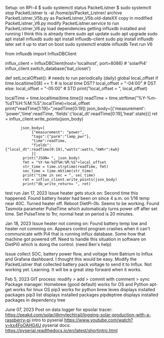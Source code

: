 Setup: on RPi-4
$ sudo systemctl status PacketListner
$ sudo systemctl stop PacketListner
ls -al /home/pi/Packet_Listner/
archive PacketListner_V5b.py as PacketListner_V5b.old-dateXX
copy in modified PacketListner_V6.py 
modify PacketListner.service to run PacketListner_V6.py 
  load dependencies
  getting influxdb installed and running I think this is already there
    sudo apt update
    sudo apt upgrade
    sudo apt install influxdb
    sudo apt install influxdb-client
    sudo pip install influxdb
  later set it up to start on boot sudo systemctl enable influxdb
Test run V6

from influxdb import InfluxDBClient

influx_client = InfluxDBClient(host='localhost', port=8086)  # 'solarPi4'
influx_client.switch_database('bat_closet')

def setLocalOffset():        # needs to run periodically (daily)
    global local_offset
    if time.localtime()[8] == 1:  # is local time DST?
        local_offset = "-04:00"   # DST
    else:
        local_offset = "-05:00"   # STD
    print("local_offset = ", local_offset)

localTime = time.localtime(time.time())
    readTime = time.strftime("%Y-%m-%dT%H:%M:%S",localTime)+local_offset
    print("readTime[1:19]=",readTime[0:19])
    json_body=[{'measurement': 'power','time':readTime,
        'fields':{'local_dt':readTime[0:19],'heat':state}}]
    ret = influx_client.write_points(json_body)

           json_body=[
                {"measurement": "power", 
                "tags":{"parm":"lamp_pwr"}, 
                "time":readTime,
                "fields":{"local_dt":readTime[0:19],"watts":watts,"kWhr":kwh}
                }]
            print("JSON= ", json_body)
            fmt = "%Y-%m-%dT%H:%M:%S"+local_offset
            str_time = time.strptime(readTime, fmt)
            sec_time = time.mktime(str_time)
            print("time in sec = ", sec_time)
            ret = influx_client.write_points(json_body)
            print("db_write_return= ", ret)
test run 
Jan 17, 2023
Issue heater gets stuck on: Second time this happened. Found battery heater had been on since 4 a.m. on 1/16 temp near 40C. 
Turned heater off. Reboot DietPi-0b. Seems to be working.
Found Tasmota parameter PulseTime which automaticaly turns power off after set time. Set PulseTime to 1hr, normal heat on period is 20 minutes.

Jan 18, 2023
Issue heater not coming on:
Found battery temp low and heater not comming on. Appears control program crashes when it can't communicate with Pi4 that is running influx database. Some how that machine got powered off. Need to handle this situation in software on DietPi0 which is doing the control. (need Ben's help)

Issue collect SOC, battery power flow, and voltage from Batrium to Influx and Grafana dashboard. I thought this would be easy. Modify the PacketListner that collected battery pack voltage to send it to Influx. Not working yet. Learning. It will be a great step forward when it works. 

Feb 5, 2023
    GIT process: modify > add > commit with comment > sync
    Package manager: Homebrew (good default) works for OS and Python
        apt-get   works for linux OS
        pip3      works for python
    brew leves    displays installed packages
    pip3 list     displays installed packages
    pipdeptree    displays installed packages in dependency tree

June 07, 2023
Post on data logger for epsolar tracer:  https://peakd.com/solar/@mytechtrail/logging-solar-production-with-a-raspberry-pi
intro to pyserial    https://www.youtube.com/watch?v=kx4FoOAHG4U
pyserial docs: https://pyserial.readthedocs.io/en/latest/shortintro.html
